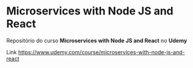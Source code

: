 # Microservices with Node JS and React

Repositório do curso **Microservices with Node JS and React** no **Udemy**

Link https://www.udemy.com/course/microservices-with-node-js-and-react
